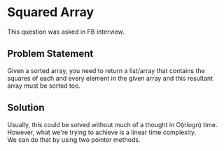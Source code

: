 # Squared Array
This question was asked in FB interview.
<br>
## Problem Statement
Given a sorted array, you need to return a list/array that contains the squares of each and every element in the given array and this resultant array must be sorted too.
## Solution
Usually, this could be solved without much of a thought in O(nlogn) time. However, what we're trying to achieve is a linear time complexity.
<br>
We can do that by using two pointer methods.
